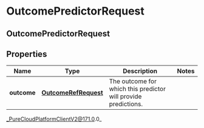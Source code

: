 # OutcomePredictorRequest

## OutcomePredictorRequest

## Properties

|Name | Type | Description | Notes|
|------------ | ------------- | ------------- | -------------|
| **outcome** | [**OutcomeRefRequest**](OutcomeRefRequest) | The outcome for which this predictor will provide predictions. | |



_PureCloudPlatformClientV2@171.0.0_
